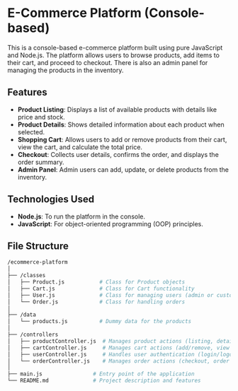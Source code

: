# E-Commerce Platform (Console-based)

This is a console-based e-commerce platform built using pure JavaScript and Node.js. The platform allows users to browse products, add items to their cart, and proceed to checkout. There is also an admin panel for managing the products in the inventory.

## Features
- **Product Listing**: Displays a list of available products with details like price and stock.
- **Product Details**: Shows detailed information about each product when selected.
- **Shopping Cart**: Allows users to add or remove products from their cart, view the cart, and calculate the total price.
- **Checkout**: Collects user details, confirms the order, and displays the order summary.
- **Admin Panel**: Admin users can add, update, or delete products from the inventory.

## Technologies Used
- **Node.js**: To run the platform in the console.
- **JavaScript**: For object-oriented programming (OOP) principles.

## File Structure

```bash
/ecommerce-platform
│
├── /classes
│   ├── Product.js           # Class for Product objects
│   ├── Cart.js              # Class for Cart functionality
│   ├── User.js              # Class for managing users (admin or customer)
│   └── Order.js             # Class for handling orders
│
├── /data
│   └── products.js          # Dummy data for the products
│
├── /controllers
│   ├── productController.js  # Manages product actions (listing, details)
│   ├── cartController.js     # Manages cart actions (add/remove, view cart)
│   ├── userController.js     # Handles user authentication (login/logout)
│   └── orderController.js    # Manages order actions (checkout, order status)
│
├── main.js                # Entry point of the application
└── README.md              # Project description and features
